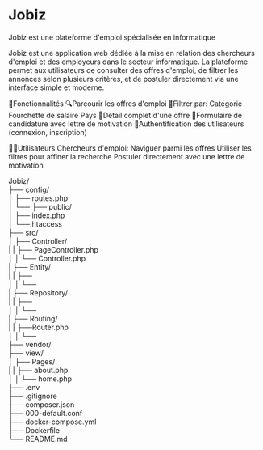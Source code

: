 # Jobiz 
Jobiz est une plateforme d'emploi spécialisée en informatique

Jobiz est une application web dédiée à la mise en relation des chercheurs d'emploi et des employeurs dans le secteur informatique. La plateforme permet aux utilisateurs de consulter des offres d'emploi, de filtrer les annonces selon plusieurs critères, et de postuler directement via une interface simple et moderne.

📌Fonctionnalités
    🔍Parcourir les offres d'emploi
    📁Filtrer par:
        Catégorie
        Fourchette de salaire
        Pays
    📄Détail complet d'une offre
    📝Formulaire de candidature avec lettre de motivation
    🔐Authentification des utilisateurs (connexion, inscription)

🧑‍💻Utilisateurs
    Chercheurs d'emploi:
        Naviguer parmi les offres
        Utiliser les filtres pour affiner la recherche
        Postuler directement avec une lettre de motivation

Jobiz/<br>
├── config/<br>
│ ├── routes.php <br>
│ └──
├── public/<br>
│ ├── index.php<br>
│ └──.htaccess<br>
├── src/<br>
│ ├── Controller/<br>
| | ├── PageController.php<br>
│ │ └── Controller.php<br>
| ├── Entity/<br>
| | ├──<br>
│ │ └──<br>
| ├── Repository/<br>
| | ├──<br>
│ │ └──<br>
| ├── Routing/<br>
| | ├──Router.php<br>
│ │ └──<br>
├── vendor/<br>
├── view/<br>
│ ├── Pages/<br>
| | ├── about.php<br>
│ │ └── home.php<br>
├── .env<br>
├── .gitignore<br>
├── composer.json<br>
├── 000-default.conf<br>
├── docker-compose.yml<br>
├── Dockerfile<br>
└── README.md<br>
